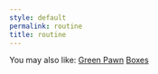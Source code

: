 ```yaml
---
style: default
permalink: routine
title: routine
---
```

You may also like:
[Green Pawn](http://scp-wiki.net/green-pawn)
[Boxes](http://scp-wiki.net/boxes)